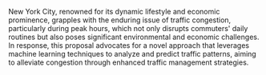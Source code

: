 New York City, renowned for its dynamic lifestyle and economic prominence, grapples 
with the enduring issue of traffic congestion, particularly during peak hours, which not only 
disrupts commuters' daily routines but also poses significant environmental and economic 
challenges. In response, this proposal advocates for a novel approach that leverages machine 
learning techniques to analyze and predict traffic patterns, aiming to alleviate congestion 
through enhanced traffic management strategies.

